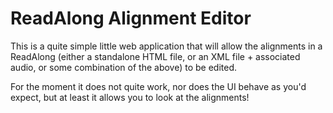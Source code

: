 # ReadAlong Alignment Editor

This is a quite simple little web application that will allow the
alignments in a ReadAlong (either a standalone HTML file, or an XML
file + associated audio, or some combination of the above) to be
edited.

For the moment it does not quite work, nor does the UI behave as you'd
expect, but at least it allows you to look at the alignments!
